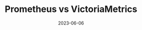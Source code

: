 ---
title: "Prometheus vs VictoriaMetrics"
date: 2023-06-06
tags: [""]
dbiblogtitle: prometheus-vs-victoriametrics
---